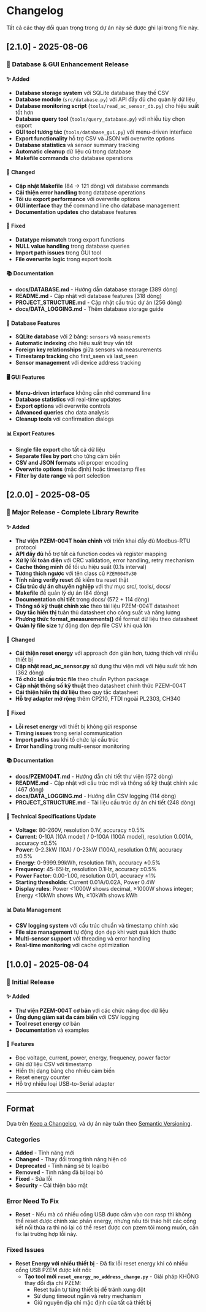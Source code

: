 # Changelog

Tất cả các thay đổi quan trọng trong dự án này sẽ được ghi lại trong file này.

## [2.1.0] - 2025-08-06

### 🎉 Database & GUI Enhancement Release

#### ✨ Added
- **Database storage system** với SQLite database thay thế CSV
- **Database module** (`src/database.py`) với API đầy đủ cho quản lý dữ liệu
- **Database monitoring script** (`tools/read_ac_sensor_db.py`) cho hiệu suất tốt hơn
- **Database query tool** (`tools/query_database.py`) với nhiều tùy chọn export
- **GUI tool tương tác** (`tools/database_gui.py`) với menu-driven interface
- **Export functionality** hỗ trợ CSV và JSON với overwrite options
- **Database statistics** và sensor summary tracking
- **Automatic cleanup** dữ liệu cũ trong database
- **Makefile commands** cho database operations

#### 🔄 Changed
- **Cập nhật Makefile** (84 → 121 dòng) với database commands
- **Cải thiện error handling** trong database operations
- **Tối ưu export performance** với overwrite options
- **GUI interface** thay thế command line cho database management
- **Documentation updates** cho database features

#### 🐛 Fixed
- **Datatype mismatch** trong export functions
- **NULL value handling** trong database queries
- **Import path issues** trong GUI tool
- **File overwrite logic** trong export tools

#### 📚 Documentation
- **docs/DATABASE.md** - Hướng dẫn database storage (389 dòng)
- **README.md** - Cập nhật với database features (318 dòng)
- **PROJECT_STRUCTURE.md** - Cập nhật cấu trúc dự án (256 dòng)
- **docs/DATA_LOGGING.md** - Thêm database storage guide

#### 🔧 Database Features
- **SQLite database** với 2 bảng: `sensors` và `measurements`
- **Automatic indexing** cho hiệu suất truy vấn tốt
- **Foreign key relationships** giữa sensors và measurements
- **Timestamp tracking** cho first_seen và last_seen
- **Sensor management** với device address tracking

#### 🖥️ GUI Features
- **Menu-driven interface** không cần nhớ command line
- **Database statistics** với real-time updates
- **Export options** với overwrite controls
- **Advanced queries** cho data analysis
- **Cleanup tools** với confirmation dialogs

#### 📊 Export Features
- **Single file export** cho tất cả dữ liệu
- **Separate files by port** cho từng cảm biến
- **CSV and JSON formats** với proper encoding
- **Overwrite options** (mặc định) hoặc timestamp files
- **Filter by date range** và port selection

## [2.0.0] - 2025-08-05

### 🎉 Major Release - Complete Library Rewrite

#### ✨ Added
- **Thư viện PZEM-004T hoàn chỉnh** với triển khai đầy đủ Modbus-RTU protocol
- **API đầy đủ** hỗ trợ tất cả function codes và register mapping
- **Xử lý lỗi toàn diện** với CRC validation, error handling, retry mechanism
- **Cache thông minh** để tối ưu hiệu suất (0.1s interval)
- **Tương thích ngược** với tên class cũ `PZEM004Tv30`
- **Tính năng verify reset** để kiểm tra reset thật
- **Cấu trúc dự án chuyên nghiệp** với thư mục src/, tools/, docs/
- **Makefile** để quản lý dự án (84 dòng)
- **Documentation chi tiết** trong docs/ (572 + 114 dòng)
- **Thông số kỹ thuật chính xác** theo tài liệu PZEM-004T datasheet
- **Quy tắc hiển thị** tuân thủ datasheet cho công suất và năng lượng
- **Phương thức format_measurements()** để format dữ liệu theo datasheet
- **Quản lý file size** tự động dọn dẹp file CSV khi quá lớn

#### 🔄 Changed
- **Cải thiện reset energy** với approach đơn giản hơn, tương thích với nhiều thiết bị
- **Cập nhật read_ac_sensor.py** sử dụng thư viện mới với hiệu suất tốt hơn (362 dòng)
- **Tổ chức lại cấu trúc file** theo chuẩn Python package
- **Cập nhật thông số kỹ thuật** theo datasheet chính thức PZEM-004T
- **Cải thiện hiển thị dữ liệu** theo quy tắc datasheet
- **Hỗ trợ adapter mở rộng** thêm CP210, FTDI ngoài PL2303, CH340

#### 🐛 Fixed
- **Lỗi reset energy** với thiết bị không gửi response
- **Timing issues** trong serial communication
- **Import paths** sau khi tổ chức lại cấu trúc
- **Error handling** trong multi-sensor monitoring

#### 📚 Documentation
- **docs/PZEM004T.md** - Hướng dẫn chi tiết thư viện (572 dòng)
- **README.md** - Cập nhật với cấu trúc mới và thông số kỹ thuật chính xác (467 dòng)
- **docs/DATA_LOGGING.md** - Hướng dẫn CSV logging (114 dòng)
- **PROJECT_STRUCTURE.md** - Tài liệu cấu trúc dự án chi tiết (248 dòng)

#### 🔧 Technical Specifications Update
- **Voltage**: 80-260V, resolution 0.1V, accuracy ±0.5%
- **Current**: 0-10A (10A model) / 0-100A (100A model), resolution 0.001A, accuracy ±0.5%
- **Power**: 0-2.3kW (10A) / 0-23kW (100A), resolution 0.1W, accuracy ±0.5%
- **Energy**: 0-9999.99kWh, resolution 1Wh, accuracy ±0.5%
- **Frequency**: 45-65Hz, resolution 0.1Hz, accuracy ±0.5%
- **Power Factor**: 0.00-1.00, resolution 0.01, accuracy ±1%
- **Starting thresholds**: Current 0.01A/0.02A, Power 0.4W
- **Display rules**: Power <1000W shows decimal, ≥1000W shows integer; Energy <10kWh shows Wh, ≥10kWh shows kWh

#### 📊 Data Management
- **CSV logging system** với cấu trúc chuẩn và timestamp chính xác
- **File size management** tự động dọn dẹp khi vượt quá kích thước
- **Multi-sensor support** với threading và error handling
- **Real-time monitoring** với cache optimization

## [1.0.0] - 2025-08-04

### 🎉 Initial Release

#### ✨ Added
- **Thư viện PZEM-004T cơ bản** với các chức năng đọc dữ liệu
- **Ứng dụng giám sát đa cảm biến** với CSV logging
- **Tool reset energy** cơ bản
- **Documentation** và examples

#### 🔧 Features
- Đọc voltage, current, power, energy, frequency, power factor
- Ghi dữ liệu CSV với timestamp
- Hiển thị dạng bảng cho nhiều cảm biến
- Reset energy counter
- Hỗ trợ nhiều loại USB-to-Serial adapter

---

## Format

Dựa trên [Keep a Changelog](https://keepachangelog.com/en/1.0.0/),
và dự án này tuân theo [Semantic Versioning](https://semver.org/spec/v2.0.0.html).

### Categories
- **Added** - Tính năng mới
- **Changed** - Thay đổi trong tính năng hiện có
- **Deprecated** - Tính năng sẽ bị loại bỏ
- **Removed** - Tính năng đã bị loại bỏ
- **Fixed** - Sửa lỗi
- **Security** - Cải thiện bảo mật 

### Error Need To Fix
- **Reset** - Nếu mà có nhiều cổng USB được cắm vào con rasp thì không thể reset được chính xác phần energy, nhưng nếu tôi tháo hết các cổng kết nối thừa ra thì nó lại có thể reset được con pzem tôi mong muốn, cần fix lại trường hợp lỗi này.

### Fixed Issues
- **Reset Energy với nhiều thiết bị** - Đã fix lỗi reset energy khi có nhiều cổng USB PZEM được kết nối:
  - **Tạo tool mới `reset_energy_no_address_change.py`** - Giải pháp KHÔNG thay đổi địa chỉ PZEM:
    - Reset tuần tự từng thiết bị để tránh xung đột
    - Sử dụng timeout ngắn và retry mechanism
    - Giữ nguyên địa chỉ mặc định của tất cả thiết bị